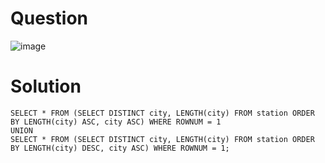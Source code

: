 # Question 

![image](https://user-images.githubusercontent.com/79325092/150293572-fcd6ea64-fa9e-4884-adee-0e9fae111c58.png)

# Solution

```
SELECT * FROM (SELECT DISTINCT city, LENGTH(city) FROM station ORDER BY LENGTH(city) ASC, city ASC) WHERE ROWNUM = 1   
UNION  
SELECT * FROM (SELECT DISTINCT city, LENGTH(city) FROM station ORDER BY LENGTH(city) DESC, city ASC) WHERE ROWNUM = 1; 
```

